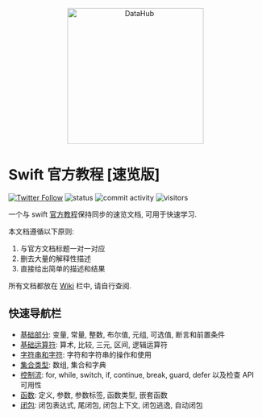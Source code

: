 <p align="center">
<img alt="DataHub" src="https://1000logos.net/wp-content/uploads/2020/09/Swift-Logo.png" height="270" />
</p>

# Swift 官方教程 [速览版]

[![Twitter Follow](https://img.shields.io/twitter/follow/YugenFring?style=social)](https://twitter.com/YugenFring)
![status](https://img.shields.io/badge/status-up-brightgreen)
![commit activity](https://img.shields.io/github/commit-activity/w/YugenFring/swift-tutorial-quickstart)
![visitors](https://visitor-badge.lithub.cc/badge?page_id=github.com/YugenFring/swift-tutorial-quickstart&left_color=red&right_color=green)

一个与 swift [官方教程](https://docs.swift.org/swift-book/documentation/the-swift-programming-language/aboutswift)保持同步的速览文档, 可用于快速学习.

本文档遵循以下原则:
1. 与官方文档标题一对一对应
2. 删去大量的解释性描述
3. 直接给出简单的描述和结果

所有文档都放在 [Wiki](https://github.com/YugenFring/swift-tutorial-quickstart/wiki) 栏中, 请自行查阅.

## 快速导航栏

- [基础部分](https://github.com/YugenFring/swift-tutorial-quickstart/wiki/1-%E5%9F%BA%E7%A1%80%E9%83%A8%E5%88%86-(The-Basics)): 变量, 常量, 整数, 布尔值, 元组, 可选值, 断言和前置条件
- [基础运算符](https://github.com/YugenFring/swift-tutorial-quickstart/wiki/2-%E5%9F%BA%E7%A1%80%E8%BF%90%E7%AE%97%E7%AC%A6-(Basic-Operators)): 算术, 比较, 三元, 区间, 逻辑运算符
- [字符串和字符](https://github.com/YugenFring/swift-tutorial-quickstart/wiki/3-%E5%AD%97%E7%AC%A6%E4%B8%B2%E5%92%8C%E5%AD%97%E7%AC%A6-(Strings-and-Characters)): 字符和字符串的操作和使用
- [集合类型](https://github.com/YugenFring/swift-tutorial-quickstart/wiki/4-%E9%9B%86%E5%90%88%E7%B1%BB%E5%9E%8B-(Collection-Types)): 数组, 集合和字典
- [控制流](https://github.com/YugenFring/swift-tutorial-quickstart/wiki/5-%E6%8E%A7%E5%88%B6%E6%B5%81-(Control-Flow)): for, while, switch, if, continue, break, guard, defer 以及检查 API 可用性
- [函数](https://github.com/YugenFring/swift-tutorial-quickstart/wiki/6-%E5%87%BD%E6%95%B0-(Functions)): 定义, 参数, 参数标签, 函数类型, 嵌套函数
- [闭包](https://github.com/YugenFring/swift-tutorial-quickstart/wiki/6-%E9%97%AD%E5%8C%85-(Closures)): 闭包表达式, 尾闭包, 闭包上下文, 闭包逃逸, 自动闭包

